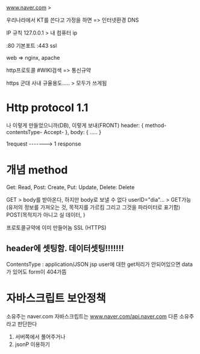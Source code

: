 

www.naver.com > 

우리나라에서 KT를 쓴다고 가정을 하면 => 인터넷환경 DNS

IP 규칙
127.0.0.1 > 내 컴퓨터 ip

:80 기본포트
:443 ssl

web => nginx, apache

http프로토콜 #WIKI검색
=> 통신규약

https 군대 사내 규율용도..... > 모두가 쓰게됨


# Http protocol 1.1
나 이렇게 만들었으니까(DB), 이렇게 보내(FRONT)
header: {
 method-
 contentsType-
 Accept-
},
body: {
 .....
}

1request -------> 1 response

# 개념 method
Get: Read, 
Post: Create,
Put: Update, 
Delete: Delete

GET > body를 받아온다, 하지만 body로 보낼 수 없다
userID="dia"... > GET가능(유저의 정보를 가져오는 것, 목적지를 가르킴 그리고 그것을 파라미터로 표기함)
POST(목적지가 아니고 실 데이터, )

프로토콜규약에 이미 만들어놈
SSL (HTTPS)

## header에 셋팅함. 데이터셋팅!!!!!!!
ContentsType : application/JSON
jsp
user에 대한 get처리가 안되어있으면 data가 있어도 form이 404가뜸

# 자바스크립트 보안정책
소유주는 naver.com
자바스크립트는 www.naver.com/api.naver.com 다른 소유주라고 판단한다
1. 서버쪽에서 풀어주거나
2. jsonP 이용하기
